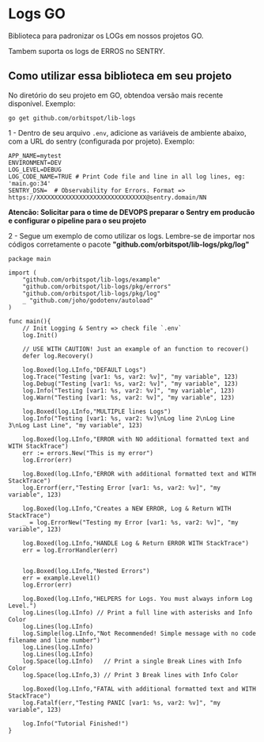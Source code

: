 # Logs GO 

Biblioteca para padronizar os LOGs em nossos projetos GO.

Tambem suporta os logs de ERROS no SENTRY.

## Como utilizar essa biblioteca em seu projeto

No diretório do seu projeto em GO, obtendoa versão mais recente disponível. Exemplo:
```
go get github.com/orbitspot/lib-logs
```

1 - Dentro de seu arquivo `.env`, adicione as variáveis de ambiente abaixo, com a URL do sentry (configurada por projeto). Exemplo:
```
APP_NAME=mytest
ENVIRONMENT=DEV
LOG_LEVEL=DEBUG
LOG_CODE_NAME=TRUE # Print Code file and line in all log lines, eg:  'main.go:34'
SENTRY_DSN=  # Observability for Errors. Format => https://XXXXXXXXXXXXXXXXXXXXXXXXXXXXXXX@sentry.domain/NN
```
**Atencão: Solicitar para o time de DEVOPS preparar o Sentry em producão e configurar o pipeline para o seu projeto**

2 - Segue um exemplo de como utilizar os logs. Lembre-se de importar nos códigos corretamente o pacote **"github.com/orbitspot/lib-logs/pkg/log"**

```
package main

import (
	"github.com/orbitspot/lib-logs/example"
	"github.com/orbitspot/lib-logs/pkg/errors"
	"github.com/orbitspot/lib-logs/pkg/log"
	_ "github.com/joho/godotenv/autoload"
)

func main(){
	// Init Logging & Sentry => check file `.env`
	log.Init()

	// USE WITH CAUTION! Just an example of an function to recover()
	defer log.Recovery()

	log.Boxed(log.LInfo,"DEFAULT Logs")
	log.Trace("Testing [var1: %s, var2: %v]", "my variable", 123)
	log.Debug("Testing [var1: %s, var2: %v]", "my variable", 123)
	log.Info("Testing [var1: %s, var2: %v]", "my variable", 123)
	log.Warn("Testing [var1: %s, var2: %v]", "my variable", 123)

	log.Boxed(log.LInfo,"MULTIPLE lines Logs")
	log.Info("Testing [var1: %s, var2: %v]\nLog line 2\nLog Line 3\nLog Last Line", "my variable", 123)

	log.Boxed(log.LInfo,"ERROR with NO additional formatted text and WITH StackTrace")
	err := errors.New("This is my error")
	log.Error(err)

	log.Boxed(log.LInfo,"ERROR with additional formatted text and WITH StackTrace")
	log.Errorf(err,"Testing Error [var1: %s, var2: %v]", "my variable", 123)

	log.Boxed(log.LInfo,"Creates a NEW ERROR, Log & Return WITH StackTrace")
	_ = log.ErrorNew("Testing my Error [var1: %s, var2: %v]", "my variable", 123)

	log.Boxed(log.LInfo,"HANDLE Log & Return ERROR WITH StackTrace")
	err = log.ErrorHandler(err)


	log.Boxed(log.LInfo,"Nested Errors")
	err = example.Level1()
	log.Error(err)

	log.Boxed(log.LInfo,"HELPERS for Logs. You must always inform Log Level.")
	log.Lines(log.LInfo) // Print a full line with asterisks and Info Color
	log.Lines(log.LInfo)
	log.Simple(log.LInfo,"Not Recommended! Simple message with no code filename and line number")
	log.Lines(log.LInfo)
	log.Lines(log.LInfo)
	log.Space(log.LInfo)   // Print a single Break Lines with Info Color
	log.Space(log.LInfo,3) // Print 3 Break lines with Info Color

	log.Boxed(log.LInfo,"FATAL with additional formatted text and WITH StackTrace")
	log.Fatalf(err,"Testing PANIC [var1: %s, var2: %v]", "my variable", 123)

	log.Info("Tutorial Finished!")
}
```
